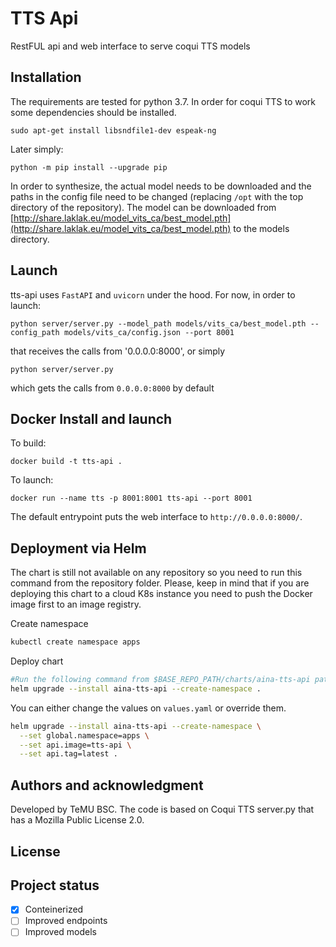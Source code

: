 # TTS Api

RestFUL api and web interface to serve coqui TTS models

## Installation

The requirements are tested for python 3.7. In order for coqui TTS to work some dependencies should be installed.

```
sudo apt-get install libsndfile1-dev espeak-ng
```

Later simply:

```
python -m pip install --upgrade pip
```

In order to synthesize, the actual model needs to be downloaded and the paths in the config file need to be changed (replacing `/opt` with the top directory of the repository). The model can be downloaded from [http://share.laklak.eu/model_vits_ca/best_model.pth](http://share.laklak.eu/model_vits_ca/best_model.pth) to the models directory.

## Launch

tts-api uses `FastAPI` and `uvicorn` under the hood. For now, in order to launch:

```
python server/server.py --model_path models/vits_ca/best_model.pth --config_path models/vits_ca/config.json --port 8001
```
that receives the calls from '0.0.0.0:8000', or simply
```
python server/server.py
```
which gets the calls from `0.0.0.0:8000` by default

## Docker Install and launch

To build:
```
docker build -t tts-api .
```

To launch:
```
docker run --name tts -p 8001:8001 tts-api --port 8001
```
The default entrypoint puts the web interface to `http://0.0.0.0:8000/`.

## Deployment via Helm

The chart is still not available on any repository so you need to run this command from the repository folder.
Please, keep in mind that if you are deploying this chart to a cloud K8s instance you need to push the Docker image first
to an image registry.

Create namespace
```bash
kubectl create namespace apps
```
Deploy chart
```bash
#Run the following command from $BASE_REPO_PATH/charts/aina-tts-api path
helm upgrade --install aina-tts-api --create-namespace . 
```

You can either change the values on `values.yaml` or override them.

```bash
helm upgrade --install aina-tts-api --create-namespace \
  --set global.namespace=apps \
  --set api.image=tts-api \
  --set api.tag=latest .
```

## Authors and acknowledgment
Developed by TeMU BSC. The code is based on Coqui TTS server.py that has a Mozilla Public License 2.0.

## License

## Project status

- [x] Conteinerized
- [ ] Improved endpoints
- [ ] Improved models
